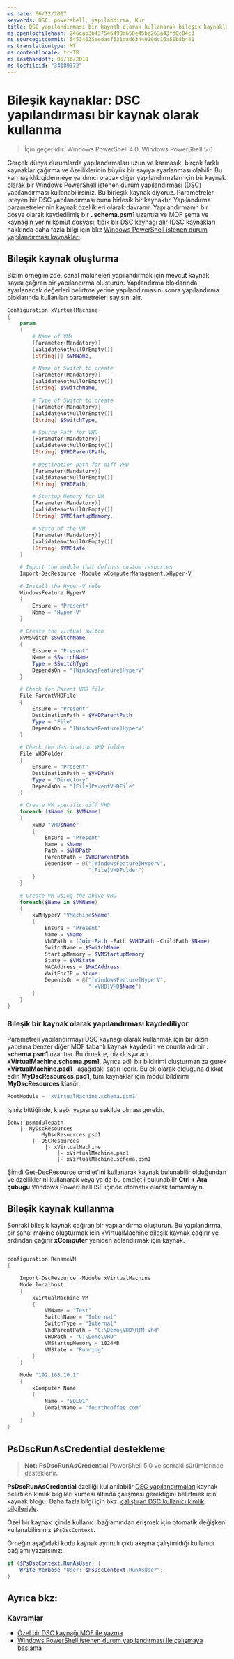 ```yaml
---
ms.date: 06/12/2017
keywords: DSC, powershell, yapılandırma, Kur
title: DSC yapılandırması bir kaynak olarak kullanarak bileşik kaynakları--
ms.openlocfilehash: 246cab3b437546490d650e45be263a43fd0c84c3
ms.sourcegitcommit: 54534635eedacf531d8d6344019dc16a50b8b441
ms.translationtype: MT
ms.contentlocale: tr-TR
ms.lasthandoff: 05/16/2018
ms.locfileid: "34189372"
---
```

# <a name="composite-resources-using-a-dsc-configuration-as-a-resource"></a>Bileşik kaynaklar: DSC yapılandırması bir kaynak olarak kullanma

> İçin geçerlidir: Windows PowerShell 4.0, Windows PowerShell 5.0

Gerçek dünya durumlarda yapılandırmaları uzun ve karmaşık, birçok farklı kaynaklar çağırma ve özelliklerinin büyük bir sayıya ayarlanması olabilir. Bu karmaşıklık gidermeye yardımcı olacak diğer yapılandırmaları için bir kaynak olarak bir Windows PowerShell istenen durum yapılandırması (DSC) yapılandırması kullanabilirsiniz. Bu birleşik kaynak diyoruz. Parametreler isteyen bir DSC yapılandırması buna birleşik bir kaynaktır. Yapılandırma parametrelerinin kaynak özellikleri olarak davranır. Yapılandırmanın bir dosya olarak kaydedilmiş bir **. schema.psm1** uzantısı ve MOF şema ve kaynağın yerini komut dosyası, tipik bir DSC kaynağı alır (DSC kaynakları hakkında daha fazla bilgi için bkz [Windows PowerShell istenen durum yapılandırması kaynakları](resources.md).

## <a name="creating-the-composite-resource"></a>Bileşik kaynak oluşturma

Bizim örneğimizde, sanal makineleri yapılandırmak için mevcut kaynak sayısı çağıran bir yapılandırma oluşturun. Yapılandırma bloklarında ayarlanacak değerleri belirtme yerine yapılandırmasını sonra yapılandırma bloklarında kullanılan parametreleri sayısını alır.

```powershell
Configuration xVirtualMachine
{
    param
    (
        # Name of VMs
        [Parameter(Mandatory)]
        [ValidateNotNullOrEmpty()]
        [String[]] $VMName,

        # Name of Switch to create
        [Parameter(Mandatory)]
        [ValidateNotNullOrEmpty()]
        [String] $SwitchName,

        # Type of Switch to create
        [Parameter(Mandatory)]
        [ValidateNotNullOrEmpty()]
        [String] $SwitchType,

        # Source Path for VHD
        [Parameter(Mandatory)]
        [ValidateNotNullOrEmpty()]
        [String] $VHDParentPath,

        # Destination path for diff VHD
        [Parameter(Mandatory)]
        [ValidateNotNullOrEmpty()]
        [String] $VHDPath,

        # Startup Memory for VM
        [Parameter(Mandatory)]
        [ValidateNotNullOrEmpty()]
        [String] $VMStartupMemory,

        # State of the VM
        [Parameter(Mandatory)]
        [ValidateNotNullOrEmpty()]
        [String] $VMState
    )

    # Import the module that defines custom resources
    Import-DscResource -Module xComputerManagement,xHyper-V

    # Install the Hyper-V role
    WindowsFeature HyperV
    {
        Ensure = "Present"
        Name = "Hyper-V"
    }

    # Create the virtual switch
    xVMSwitch $SwitchName
    {
        Ensure = "Present"
        Name = $SwitchName
        Type = $SwitchType
        DependsOn = "[WindowsFeature]HyperV"
    }

    # Check for Parent VHD file
    File ParentVHDFile
    {
        Ensure = "Present"
        DestinationPath = $VHDParentPath
        Type = "File"
        DependsOn = "[WindowsFeature]HyperV"
    }

    # Check the destination VHD folder
    File VHDFolder
    {
        Ensure = "Present"
        DestinationPath = $VHDPath
        Type = "Directory"
        DependsOn = "[File]ParentVHDFile"
    }

    # Create VM specific diff VHD
    foreach ($Name in $VMName)
    {
        xVHD "VHD$Name"
        {
            Ensure = "Present"
            Name = $Name
            Path = $VHDPath
            ParentPath = $VHDParentPath
            DependsOn = @("[WindowsFeature]HyperV",
                          "[File]VHDFolder")
        }
    }

    # Create VM using the above VHD
    foreach($Name in $VMName)
    {
        xVMHyperV "VMachine$Name"
        {
            Ensure = "Present"
            Name = $Name
            VhDPath = (Join-Path -Path $VHDPath -ChildPath $Name)
            SwitchName = $SwitchName
            StartupMemory = $VMStartupMemory
            State = $VMState
            MACAddress = $MACAddress
            WaitForIP = $true
            DependsOn = @("[WindowsFeature]HyperV",
                          "[xVHD]VHD$Name")
        }
    }
}
```

### <a name="saving-the-configuration-as-a-composite-resource"></a>Bileşik bir kaynak olarak yapılandırması kaydediliyor

Parametreli yapılandırmayı DSC kaynağı olarak kullanmak için bir dizin yapısına benzer diğer MOF tabanlı kaynak kaydedin ve onunla adı bir **. schema.psm1** uzantısı. Bu örnekte, biz dosya adı **xVirtualMachine.schema.psm1**. Ayrıca adlı bir bildirimi oluşturmanıza gerek **xVirtualMachine.psd1** , aşağıdaki satırı içerir. Bu ek olarak olduğuna dikkat edin **MyDscResources.psd1**, tüm kaynaklar için modül bildirimi **MyDscResources** klasör.

```powershell
RootModule = 'xVirtualMachine.schema.psm1'
```

İşiniz bittiğinde, klasör yapısı şu şekilde olması gerekir.

```
$env: psmodulepath
    |- MyDscResources
           MyDscResources.psd1
        |- DSCResources
            |- xVirtualMachine
                |- xVirtualMachine.psd1
                |- xVirtualMachine.schema.psm1
```

Şimdi Get-DscResource cmdlet'ini kullanarak kaynak bulunabilir olduğundan ve özelliklerini kullanarak veya ya da bu cmdlet'i bulunabilir **Ctrl + Ara çubuğu** Windows PowerShell ISE içinde otomatik olarak tamamlayın.

## <a name="using-the-composite-resource"></a>Bileşik kaynak kullanma

Sonraki bileşik kaynak çağıran bir yapılandırma oluşturun. Bu yapılandırma, bir sanal makine oluşturmak için xVirtualMachine bileşik kaynak çağırır ve ardından çağırır **xComputer** yeniden adlandırmak için kaynak.

```powershell

configuration RenameVM
{

    Import-DscResource -Module xVirtualMachine
    Node localhost
    {
        xVirtualMachine VM
        {
            VMName = "Test"
            SwitchName = "Internal"
            SwitchType = "Internal"
            VhdParentPath = "C:\Demo\VHD\RTM.vhd"
            VHDPath = "C:\Demo\VHD"
            VMStartupMemory = 1024MB
            VMState = "Running"
        }
    }

    Node "192.168.10.1"
    {
        xComputer Name
        {
            Name = "SQL01"
            DomainName = "fourthcoffee.com"
        }
    }
}
```

## <a name="supporting-psdscrunascredential"></a>PsDscRunAsCredential destekleme

>**Not:** **PsDscRunAsCredential** PowerShell 5.0 ve sonraki sürümlerinde desteklenir.

**PsDscRunAsCredential** özelliği kullanılabilir [DSC yapılandırmaları](configurations.md) kaynak belirtilen kimlik bilgileri kümesi altında çalışması gerektiğini belirtmek için kaynak bloğu.
Daha fazla bilgi için bkz: [çalıştıran DSC kullanıcı kimlik bilgileriyle](runAsUser.md).

Özel bir kaynak içinde kullanıcı bağlamından erişmek için otomatik değişkeni kullanabilirsiniz `$PsDscContext`.

Örneğin aşağıdaki kodu kaynak ayrıntılı çıktı akışına çalıştırıldığı kullanıcı bağlamı yazarsınız:

```powershell
if ($PsDscContext.RunAsUser) {
    Write-Verbose "User: $PsDscContext.RunAsUser";
}
```

## <a name="see-also"></a>Ayrıca bkz:
### <a name="concepts"></a>Kavramlar
* [Özel bir DSC kaynağı MOF ile yazma](authoringResourceMOF.md)
* [Windows PowerShell istenen durum yapılandırması ile çalışmaya başlama](overview.md)